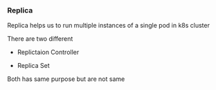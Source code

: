 ### Replica

Replica helps us to run multiple instances of a single pod in k8s cluster

There are two different 
- Replictaion Controller 

- Replica Set 

Both has same purpose but are not same

